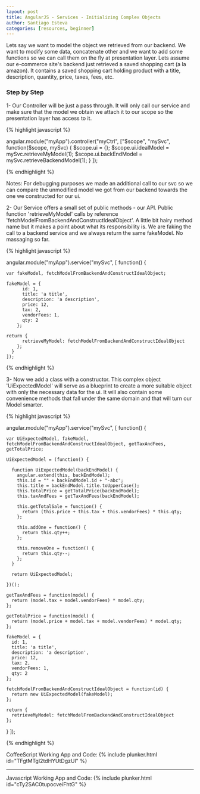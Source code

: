 ```yaml
---
layout: post
title: AngularJS - Services - Initializing Complex Objects
author: Santiago Esteva
categories: [resources, beginner]
---
```


Lets say we want to model the object we retrieved from our backend. We want to modify some data, concatenate other and we want to add some functions so we can call them on the fly at presentation layer. Lets assume our e-commerce site's backend just retrieved a saved shopping cart (a la amazon). It contains a saved shopping cart holding product with a title, description, quantity, price, taxes, fees, etc.

### Step by Step

1- Our Controller will be just a pass through. It will only call our service and make sure that the model we obtain we attach it to our scope so the presentation layer has access to it.

{% highlight javascript %}

angular.module("myApp").controller("myCtrl", ["$scope", "mySvc", function($scope, mySvc) {
    $scope.ui = {};
    $scope.ui.idealModel = mySvc.retrieveMyModel(1);
    $scope.ui.backEndModel = mySvc.retrieveBackendModel(1);
  }
]);

{% endhighlight %}

Notes: For debugging purposes we made an additional call to our svc so we can compare the unmodified model we got from our backend towards the one we constructed for our ui.

2- Our Service offers a small set of public methods - our API. Public function 'retrieveMyModel' calls by reference 'fetchModelFromBackendAndConstructIdealObject'.
A little bit hairy method name but it makes a point about what its responsibility is. We are faking the call to a backend service and we always return the same fakeModel. No massaging so far.

{% highlight javascript %}

angular.module("myApp").service("mySvc", [ function() {

    var fakeModel, fetchModelFromBackendAndConstructIdealObject;

    fakeModel = {
          id: 1,
          title: 'a title',
          description: 'a description',
          price: 12,
          tax: 2,
          vendorFees: 1,
          qty: 2
        };

    return {
          retrieveMyModel: fetchModelFromBackendAndConstructIdealObject
        };
      }
    ]);

{% endhighlight %}

3- Now we add a class with a constructor. This complex object 'UiExpectedModel' will serve as a blueprint to create a more suitable object with only the necessary data for the ui.
It will also contain some convenience methods that fall under the same domain and that will turn our Model smarter.

{% highlight javascript %}

angular.module("myApp").service("mySvc", [ function() {

    var UiExpectedModel, fakeModel, fetchModelFromBackendAndConstructIdealObject, getTaxAndFees, getTotalPrice;

    UiExpectedModel = (function() {

      function UiExpectedModel(backEndModel) {
        angular.extend(this, backEndModel);
        this.id = "" + backEndModel.id + "-abc";
        this.title = backEndModel.title.toUpperCase();
        this.totalPrice = getTotalPrice(backEndModel);
        this.taxAndFees = getTaxAndFees(backEndModel);

        this.getTotalSale = function() {
          return (this.price + this.tax + this.vendorFees) * this.qty;
        };

        this.addOne = function() {
          return this.qty++;
        };

        this.removeOne = function() {
          return this.qty--;
        };
      }

      return UiExpectedModel;

    })();

    getTaxAndFees = function(model) {
      return (model.tax + model.vendorFees) * model.qty;
    };

    getTotalPrice = function(model) {
      return (model.price + model.tax + model.vendorFees) * model.qty;
    };

    fakeModel = {
      id: 1,
      title: 'a title',
      description: 'a description',
      price: 12,
      tax: 2,
      vendorFees: 1,
      qty: 2
    };

    fetchModelFromBackendAndConstructIdealObject = function(id) {
      return new UiExpectedModel(fakeModel);
    };

    return {
      retrieveMyModel: fetchModelFromBackendAndConstructIdealObject
    };
  }
]);

{% endhighlight %}

CoffeeScript Working App and Code:
{% include plunker.html id="TFgtMTgI2tdHYUtDgzUl" %}

<hr>

Javascript Working App and Code:
{% include plunker.html id="cTy2SAC0tupocveiFhtG" %}


